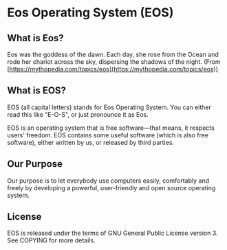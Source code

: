 # Eos Operating System (EOS)

## What is Eos?

Eos was the goddess of the dawn. Each day, she rose from the Ocean and rode her chariot across the sky, dispersing the shadows of the night. (From [https://mythopedia.com/topics/eos](https://mythopedia.com/topics/eos))

## What is EOS?

EOS (all capital letters) stands for Eos Operating System. You can either read this like "E-O-S", or just pronounce it as Eos.

EOS is an operating system that is free software—that means, it respects users' freedom. EOS contains some useful software (which is also free software), either written by us, or released by third parties.

## Our Purpose

Our purpose is to let everybody use computers easily, comfortably and freely by developing a powerful, user-friendly and open source operating system.

## License

EOS is released under the terms of GNU General Public License version 3. See COPYING for more details.
